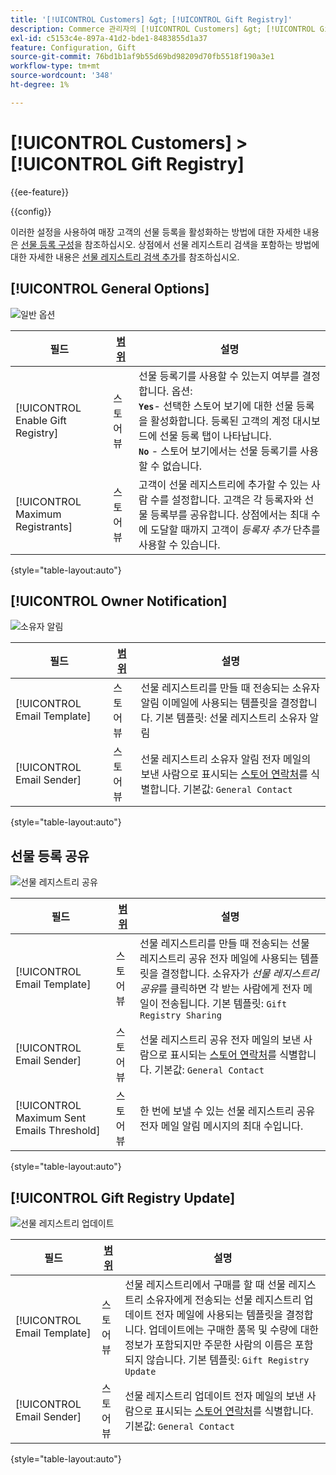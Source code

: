 ```yaml
---
title: '[!UICONTROL Customers] &gt; [!UICONTROL Gift Registry]'
description: Commerce 관리자의 [!UICONTROL Customers] &gt; [!UICONTROL Gift Registry] 페이지에서 구성 설정을 검토하십시오.
exl-id: c5153c4e-897a-41d2-bde1-8483855d1a37
feature: Configuration, Gift
source-git-commit: 76bd1b1af9b55d69bd98209d70fb5518f190a3e1
workflow-type: tm+mt
source-wordcount: '348'
ht-degree: 1%

---
```


# [!UICONTROL Customers] > [!UICONTROL Gift Registry]

{{ee-feature}}

{{config}}

이러한 설정을 사용하여 매장 고객의 선물 등록을 활성화하는 방법에 대한 자세한 내용은 [선물 등록 구성](../../merchandising-promotions/gift-registry-configure.md)을 참조하십시오. 상점에서 선물 레지스트리 검색을 포함하는 방법에 대한 자세한 내용은 [선물 레지스트리 검색 추가](../../merchandising-promotions/gift-registry-search.md)를 참조하십시오.

## [!UICONTROL General Options]

![일반 옵션](./assets/gift-registry-general-options.png)<!-- zoom -->

<!-- [General Options](https://docs.magento.com/user-guide/marketing/gift-registry-configure.html) -->

| 필드 | [범위](../../getting-started/websites-stores-views.md#scope-settings) | 설명 |
|--- |--- |--- |
| [!UICONTROL Enable Gift Registry] | 스토어 뷰 | 선물 등록기를 사용할 수 있는지 여부를 결정합니다. 옵션: <br/>**`Yes`**- 선택한 스토어 보기에 대한 선물 등록을 활성화합니다. 등록된 고객의 계정 대시보드에 선물 등록 탭이 나타납니다.<br/>**`No`** - 스토어 보기에서는 선물 등록기를 사용할 수 없습니다. |
| [!UICONTROL Maximum Registrants] | 스토어 뷰 | 고객이 선물 레지스트리에 추가할 수 있는 사람 수를 설정합니다. 고객은 각 등록자와 선물 등록부를 공유합니다. 상점에서는 최대 수에 도달할 때까지 고객이 _등록자 추가_ 단추를 사용할 수 있습니다. |

{style="table-layout:auto"}

## [!UICONTROL Owner Notification]

![소유자 알림](./assets/gift-registry-owner-notification.png)<!-- zoom -->

<!-- [Owner Notification](https://docs.magento.com/user-guide/marketing/gift-registry-configure.html) -->

| 필드 | [범위](../../getting-started/websites-stores-views.md#scope-settings) | 설명 |
|--- |--- |--- |
| [!UICONTROL Email Template] | 스토어 뷰 | 선물 레지스트리를 만들 때 전송되는 소유자 알림 이메일에 사용되는 템플릿을 결정합니다. 기본 템플릿: 선물 레지스트리 소유자 알림 |
| [!UICONTROL Email Sender] | 스토어 뷰 | 선물 레지스트리 소유자 알림 전자 메일의 보낸 사람으로 표시되는 [스토어 연락처](../../getting-started/store-details.md#store-email-addresses)를 식별합니다. 기본값: `General Contact` |

{style="table-layout:auto"}

## 선물 등록 공유

![선물 레지스트리 공유](./assets/gift-registry-gift-registry-sharing.png)<!-- zoom -->

<!-- Gift Registry Sharing](https://docs.magento.com/user-guide/marketing/gift-registry-configure.html) -->

| 필드 | [범위](../../getting-started/websites-stores-views.md#scope-settings) | 설명 |
|--- |--- |--- |
| [!UICONTROL Email Template] | 스토어 뷰 | 선물 레지스트리를 만들 때 전송되는 선물 레지스트리 공유 전자 메일에 사용되는 템플릿을 결정합니다. 소유자가 _선물 레지스트리 공유_&#x200B;를 클릭하면 각 받는 사람에게 전자 메일이 전송됩니다. 기본 템플릿: `Gift Registry Sharing` |
| [!UICONTROL Email Sender] | 스토어 뷰 | 선물 레지스트리 공유 전자 메일의 보낸 사람으로 표시되는 [스토어 연락처](../../getting-started/store-details.md#store-email-addresses)를 식별합니다. 기본값: `General Contact` |
| [!UICONTROL Maximum Sent Emails Threshold] | 스토어 뷰 | 한 번에 보낼 수 있는 선물 레지스트리 공유 전자 메일 알림 메시지의 최대 수입니다. |

{style="table-layout:auto"}

## [!UICONTROL Gift Registry Update]

![선물 레지스트리 업데이트](./assets/gift-registry-gift-registry-update.png)<!-- zoom -->

<!-- [Gift Registry Update](https://docs.magento.com/user-guide/marketing/gift-registry-configure.html) -->

| 필드 | [범위](../../getting-started/websites-stores-views.md#scope-settings) | 설명 |
|--- |--- |--- |
| [!UICONTROL Email Template] | 스토어 뷰 | 선물 레지스트리에서 구매를 할 때 선물 레지스트리 소유자에게 전송되는 선물 레지스트리 업데이트 전자 메일에 사용되는 템플릿을 결정합니다. 업데이트에는 구매한 품목 및 수량에 대한 정보가 포함되지만 주문한 사람의 이름은 포함되지 않습니다. 기본 템플릿: `Gift Registry Update` |
| [!UICONTROL Email Sender] | 스토어 뷰 | 선물 레지스트리 업데이트 전자 메일의 보낸 사람으로 표시되는 [스토어 연락처](../../getting-started/store-details.md#store-email-addresses)를 식별합니다. 기본값: `General Contact` |

{style="table-layout:auto"}
